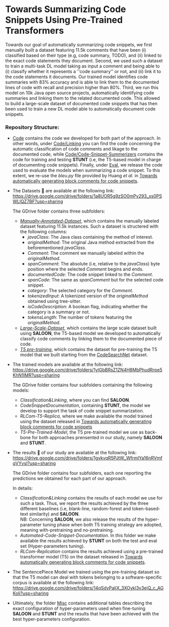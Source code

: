 # Towards Summarizing Code Snippets Using Pre-Trained Transformers

Towards our goal of automatically summarizing code snippets, we first manually built a dataset featuring 11.5k comments that have been (i) classified based on their type (e.g, code summary, TODO), and (ii) linked to the exact code statements they document. Second, we used such a dataset to train a multi-task DL model taking as input a comment and being able to (i) classify whether it represents a ''code summary'' or not, and (ii) link it to the code statements it documents. Our trained model identifies code summaries with 83% accuracy and is able to link them to the documented lines of code with recall and precision higher than 80%. Third, we run this model on 10k Java open source projects, automatically identifying code summaries and linking them to the related documented code. This allowed to build a large-scale dataset of documented code snippets that has then been used to train a new DL model able to automatically document code snippets.

### Repository Structure:

  - <a href="https://github.com/snippet-summarization/icse23/tree/main/Code">Code</a> contains the code we developed for both part of the approach. In other words, under <a href="https://github.com/snippet-summarization/icse23/tree/main/Code/Linking">Code/Linking</a> you can find the code concerning the automatic classification of code comments and likage to the documented code, while <a href="https://github.com/snippet-summarization/icse23/tree/main/Code/Code-Snippet-Summarizers/T5">Code/Code-Snippet-Summerizers</a> contains the code for training and testing **STUNT** (i.e, the T5-based model in charge of documenting code snippets).
  Finally, under <a href="https://github.com/snippet-summarization/icse23/tree/main/Code/Eval">Eval</a>, we release the code used to evaluate the models when summarizing a code snippet. To this extent, we re-use the *bleu.py* file provided by Huang *et al.* in
  <a href="https://github.com/huangshh/RLComGen/blob/master/bleu.py">Towards automatically generating block comments for code snippets</a>.


  - The Datasets :open_file_folder: are available at the following link: https://drive.google.com/drive/folders/1a8UOR5g9zSO0mPv293_xs0PSWLlQZ7BF?usp=sharing

    The GDrive folder contains three subfolders:
       * <a href="https://drive.google.com/drive/folders/10aqQAUqO1C3skNrBwxzeQJsFOxvlerbX?usp=sharing">*Manually-Annotated-Dataset*</a>, which contains the manually labeled dataset featuring 11.5k instances. Such a dataset is structered with the following columns:
          *  *javaClass*: The Java class containing the method of interest.
          *  *originalMethod*: The original Java method extracted from the beforementioned *javaClass*.
          *  *Comment*: The comment we manually labeled within the *originalMethod*.
          *  *spanComment*: The absolute (i.e, relative to the *javaClass*) byte position where the selected *Comment* begins and ends.
          *  *documentedCode*: The code snippet linked to the *Comment*.
          *  *spanCode*: The same as *spanComment* but for the selected code snippet.
          *  *category*: The selected category for the *Comment*.
          *  *tokenizedInput*: A tokenized version of the *originalMethod* obtained using tree-sitter.
          *  *isCodeDescription*: A boolean flag, indicating whether the category is a summary or not.
          *  *tokensLength*: The number of tokens featuring the *originalMethod*.
       * <a href="https://drive.google.com/drive/folders/1DbJ4lOBhIg2PoW0O3xG1xx2gZUyIioVU?usp=sharing">*Large-Scale-Dataset*</a>, which contains the large scale dataset built using **SALOON**, the T5-based model we developed to automatically classify code comments by linking them to the documented piece of code.
       * <a href="https://drive.google.com/drive/folders/1j28g7xje4Qi20jSycWullE9RVzPv4-t-?usp=sharing">*T5 pre-training*</a>, which contains the dataset for pre-training the T5 model that we built starting from the <a href="https://github.com/github/CodeSearchNet">CodeSearchNet</a> dataset.


  - The trained models are available at the following link: https://drive.google.com/drive/folders/1ylGbBRsZ1ZN4H8MbPhudRrpe5KhN1IMR?usp=sharing
    
    The GDrive folder contains four subfolders containing the following models:
     * *Classification&Linking*, where you can find **SALOON**.
     * *CodeSnippetDocumentation*, containing **STUNT**, the model we develop to support the task of code snippet summarization.
     * *RLCom-T5-Replica*, where we make available the model trained using the dataset released in <a href="https://www.sciencedirect.com/science/article/pii/S0950584920301427?casa_token=jW82qRE6oDgAAAAA:Af44jxT9CVnaz7wdFu_KPJx--aawBaVmLtyFLXavZLirD5meTexlR6_gf-CdOMVZMhvWkdB54mY">Towards automatically generating block comments for code snippets</a>  
     * *T5-Pre-Trained-Model*, the T5 pre-trained model we use as back-bone for both approaches prensented in our study, namely **SALOON** and **STUNT**.


  - The results :page_facing_up: of our study are available at the following link: https://drive.google.com/drive/folders/1gvkvqR5PJtW_WfrmIYa16nRVmfqVYvsI?usp=sharing
    
    The GDrive folder contains four subfolders, each one reporting the predictions we obtained for each part of our approach.
    
    In details:
      * *Classification&Linking* contains the results of each model we use for such a task. Thus, we report the results achieved by the three different baselines (i.e, blank-line, random-forest and token-based-text similarity) and **SALOON**.\
      NB: Concerning **SALOON**, we also release the results of the hyper-parameter tuning phase when both T5 training strategy are adopted, meaning with-pretraining and no-pretraining.
      * *Automated-Code-Snippet-Documentation*. In this folder we make available the results achieved by **STUNT** on both the test and eval set (Hyper-parameters tuning).
      * *RLCom-Replication* contains the results achieved using a pre-trained transformer model (T5) on the dataset released in <a href="https://www.sciencedirect.com/science/article/pii/S0950584920301427?casa_token=jW82qRE6oDgAAAAA:Af44jxT9CVnaz7wdFu_KPJx--aawBaVmLtyFLXavZLirD5meTexlR6_gf-CdOMVZMhvWkdB54mY">Towards automatically generating block comments for code snippets</a>.


  - The SentencePiece Model we trained using the pre-training dataset so that the T5 model can deal with tokens belonging to a software-specific corpus is available at the following link: https://drive.google.com/drive/folders/14qSdyPaIjX_3XOykl3y3ejQ_c_AGKoli?usp=sharing
  

  - Ultimately, the folder <a href="https://github.com/snippet-summarization/icse23/tree/main/Misc">Misc</a> contains additional tables describing the exact configuration of hyper-parameters used when fine-tuning **SALOON** and **STUNT** and the results that have been achieved with the best hyper-parameters configuration.
